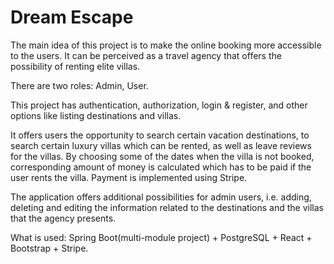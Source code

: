 # Dream Escape
The main idea of this project is to make the online booking more accessible to the users. It can be perceived as a travel agency that offers the possibility of renting elite villas.

There are two roles: Admin, User.

This project has authentication, authorization, login & register, and other options like listing destinations and villas.

It offers users the opportunity to search certain vacation destinations, to search certain luxury villas which can be rented, as well as leave reviews for the villas. By choosing some of the dates when the villa is not booked, corresponding amount of money is calculated which has to be paid if the user rents the villa. Payment is implemented using Stripe.

The application offers additional possibilities for admin users, i.e. adding, deleting and editing the information related to the destinations and the villas that the agency presents.

What is used: Spring Boot(multi-module project) + PostgreSQL + React + Bootstrap + Stripe.
